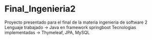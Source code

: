 # Final_Ingenieria2
Proyecto presentado para el final de la materia ingenieria de software 2
Lenguaje trabajado -> Java en framework springboot
Tecnologias implementadas -> Thymeleaf, JPA, MySQL
